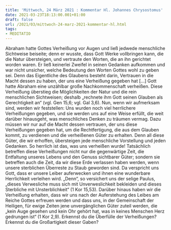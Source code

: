```yaml
---
title: 'Mittwoch, 24 März 2021 : Kommentar Hl. Johannes Chrysostomus'
date: 2021-03-23T18:13:00.001+01:00
draft: false
url: /2021/03/mittwoch-24-marz-2021-kommentar-hl.html
tags: 
- MEDITATIO
---
```


Abraham hatte Gottes Verheißung vor Augen und ließ jedwede menschliche Sichtweise beiseite; denn er wusste, dass Gott Werke vollbringen kann, die die Natur übersteigen, und vertraute den Worten, die an ihn gerichtet worden waren. Er ließ keinerlei Zweifel in seinen Gedanken aufkommen und war nicht unsicher, welche Bedeutung den Worten Gottes wohl zu geben sei. Denn das Eigentliche des Glaubens besteht darin, Vertrauen in die Macht dessen zu haben, der uns eine Verheißung gegeben hat \[…\] Gott hatte Abraham eine unzählbar große Nachkommenschaft verheißen. Diese Verheißung überstieg die Möglichkeiten der Natur und die rein menschlichen Sichtweisen; deshalb „rechnete ihm Gott seinen Glauben als Gerechtigkeit an“ (vgl. Gen 15,6; vgl. Gal 3,6). Nun, wenn wir aufmerksam sind, werden wir feststellen: Uns wurden noch viel herrlichere Verheißungen gegeben, und sie werden uns auf eine Weise erfüllt, die weit darüber hinausgeht, was menschliches Denken zu träumen vermag. Dazu müssen wir nur auf die Macht dessen vertrauen, der uns diese Verheißungen gegeben hat, um die Rechtfertigung, die aus dem Glauben kommt, zu verdienen und die verheißenen Güter zu erhalten. Denn all diese Güter, die wir erhoffen, übersteigen jede menschliche Vorstellung und jeden Gedanken. So herrlich ist das, was uns verheißen wurde! Tatsächlich betreffen diese Verheißungen nicht nur die gegenwärtige Zeit, die Entfaltung unseres Lebens und den Genuss sichtbarer Güter; sondern sie betreffen auch die Zeit, da wir diese Erde verlassen haben werden, wenn unsere sterblichen Überreste zu Staub geworden sind. Da verspricht uns Gott, dass er unsere Leiber auferwecken und ihnen eine wunderbare Herrlichkeit verleihen wird. „Denn“, so versichert uns der selige Paulus, „dieses Verwesliche muss sich mit Unverweslichkeit bekleiden und dieses Sterbliche mit Unsterblichkeit“ (1 Kor 15,53). Darüber hinaus haben wir die Verheißung erhalten, dass wir uns nach der Auferstehung des Leibes am Reiche Gottes erfreuen werden und dass uns, in der Gemeinschaft der Heiligen, für ewige Zeiten jene unvergänglichen Güter zuteil werden, die „kein Auge gesehen und kein Ohr gehört hat, was in keines Menschen Herz gedrungen ist“ (1 Kor 2,9). Erkennst du die Überfülle der Verheißungen? Erkennst du die Großartigkeit dieser Gaben?